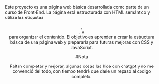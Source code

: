 Este proyecto es una página web básica desarrollada como parte de un curso de Front-End. La página está estructurada con HTML semántico y utiliza las etiquetas <header>, <main>, y <footer> para organizar el contenido. El objetivo es aprender a crear la estructura básica de una página web y prepararla para futuras mejoras con CSS y JavaScript.

#Nota

Faltan completar y mejorar, algunas cosas las hice con chatgpt y no me convenció del todo, con tiempo tendré que darle un repaso al código completo.
